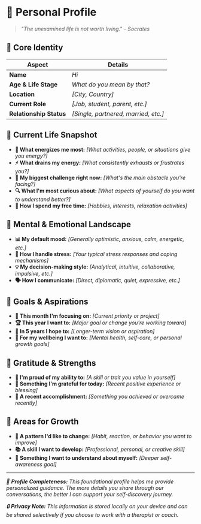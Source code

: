 # 🧠 Personal Profile

> *"The unexamined life is not worth living." - Socrates*

## 👤 Core Identity
| Aspect | Details |
|--------|---------|
| **Name** | *Hi* |
| **Age & Life Stage** | *What do you mean by that?* |
| **Location** | *[City, Country]* |
| **Current Role** | *[Job, student, parent, etc.]* |
| **Relationship Status** | *[Single, partnered, married, etc.]* |

## 🎯 Current Life Snapshot
- **🌟 What energizes me most:** *[What activities, people, or situations give you energy?]*
- **⚡ What drains my energy:** *[What consistently exhausts or frustrates you?]*
- **🎪 My biggest challenge right now:** *[What's the main obstacle you're facing?]*
- **🔍 What I'm most curious about:** *[What aspects of yourself do you want to understand better?]*
- **🎨 How I spend my free time:** *[Hobbies, interests, relaxation activities]*

## 💭 Mental & Emotional Landscape
- **📊 My default mood:** *[Generally optimistic, anxious, calm, energetic, etc.]*
- **🎢 How I handle stress:** *[Your typical stress responses and coping mechanisms]*
- **💡 My decision-making style:** *[Analytical, intuitive, collaborative, impulsive, etc.]*
- **🗣️ How I communicate:** *[Direct, diplomatic, quiet, expressive, etc.]*

## 🎯 Goals & Aspirations
- **📅 This month I'm focusing on:** *[Current priority or project]*
- **🏆 This year I want to:** *[Major goal or change you're working toward]*
- **🌟 In 5 years I hope to:** *[Longer-term vision or aspiration]*
- **🧘 For my wellbeing I want to:** *[Mental health, self-care, or personal growth goals]*

## 🙏 Gratitude & Strengths
- **💪 I'm proud of my ability to:** *[A skill or trait you value in yourself]*
- **🌈 Something I'm grateful for today:** *[Recent positive experience or blessing]*
- **🏅 A recent accomplishment:** *[Something you achieved or overcame recently]*

## 🤔 Areas for Growth
- **🔄 A pattern I'd like to change:** *[Habit, reaction, or behavior you want to improve]*
- **📚 A skill I want to develop:** *[Professional, personal, or creative skill]*
- **🧠 Something I want to understand about myself:** *[Deeper self-awareness goal]*

---

*📝 **Profile Completeness:** This foundational profile helps me provide personalized guidance. The more details you share through our conversations, the better I can support your self-discovery journey.*

*🔒 **Privacy Note:** This information is stored locally on your device and can be shared selectively if you choose to work with a therapist or coach.*